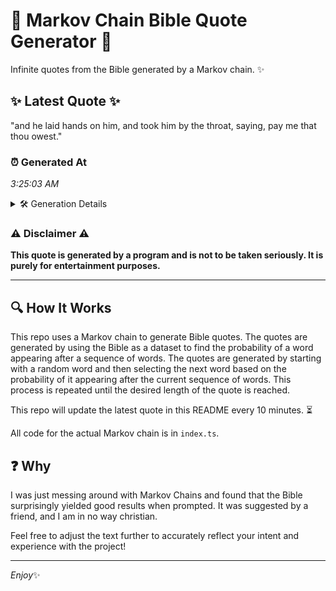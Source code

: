 # 📖 Markov Chain Bible Quote Generator 📖

Infinite quotes from the Bible generated by a Markov chain. ✨

## ✨ Latest Quote ✨
"and he laid hands on him, and took him by the throat, saying, pay me that thou owest."

### ⏰ Generated At
*3:25:03 AM*

<details>
    <summary>🛠️ Generation Details</summary>
    <p>
        <strong>🌱 Seed:</strong> and<br>
        <strong>🔄 Iterations:</strong> 17<br>
        <strong>📜 Context History:</strong><br>[ and ]: he<br>[ and, he ]: laid<br>[ and, he, laid ]: hands<br>[ and, he, laid, hands ]: on<br>[ and, he, laid, hands, on ]: him,<br>[ and, he, laid, hands, on, him, ]: and<br>[ he, laid, hands, on, him,, and ]: took<br>[ laid, hands, on, him,, and, took ]: him<br>[ hands, on, him,, and, took, him ]: by<br>[ on, him,, and, took, him, by ]: the<br>[ him,, and, took, him, by, the ]: throat,<br>[ and, took, him, by, the, throat, ]: saying,<br>[ took, him, by, the, throat,, saying, ]: pay<br>[ him, by, the, throat,, saying,, pay ]: me<br>[ by, the, throat,, saying,, pay, me ]: that<br>[ the, throat,, saying,, pay, me, that ]: thou<br>[ throat,, saying,, pay, me, that, thou ]: owest.<br>
    </p>
</details>

### ⚠️ Disclaimer ⚠️
**This quote is generated by a program and is not to be taken seriously. It is purely for entertainment purposes.**

---

## 🔍 How It Works

This repo uses a Markov chain to generate Bible quotes. The quotes are generated by using the Bible as a dataset to find the probability of a word appearing after a sequence of words. The quotes are generated by starting with a random word and then selecting the next word based on the probability of it appearing after the current sequence of words. This process is repeated until the desired length of the quote is reached.

This repo will update the latest quote in this README every 10 minutes. ⏳

All code for the actual Markov chain is in `index.ts`.

## ❓ Why

I was just messing around with Markov Chains and found that the Bible surprisingly yielded good results when prompted. 
It was suggested by a friend, and I am in no way christian.

Feel free to adjust the text further to accurately reflect your intent and experience with the project!

---

*Enjoy*✨

